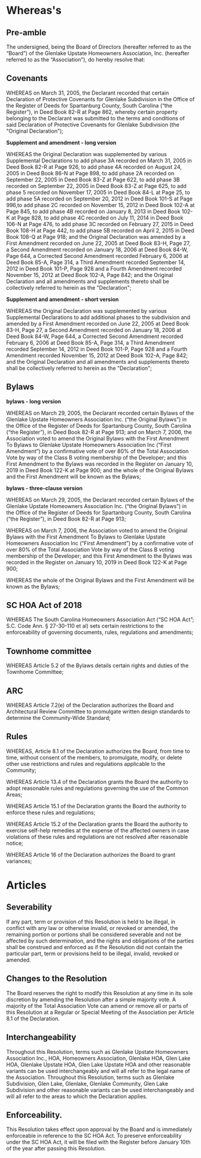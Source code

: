 # Whereas's

## Pre-amble

The undersigned, being the Board of Directors (hereafter referred to as the “Board”) of the Glenlake Upstate Homeowners Association, Inc. (hereafter referred to as the “Association”), do hereby resolve that:

## Covenants

WHEREAS on March 31, 2005, the Declarant recorded that certain Declaration of Protective Covenants for Glenlake Subdivision in the Office of the Register of Deeds for Spartanburg County, South Carolina (“the Register”), in Deed Book 82-R at Page 862, whereby certain property belonging to the Declarant was submitted to the terms and conditions of said Declaration of Protective Covenants for Glenlake Subdivision (the "Original Declaration");

**Supplement and amendment - long version**

WHEREAS the Original Declaration was supplemented by various Supplemental Declarations to add phase 3A recorded on March 31, 2005 in Deed Book 82-R at Page 926, to add phase 4A recorded on August  24, 2005 in Deed Book 86-N at Page 898, to add phase 2A recorded on September 22, 2005 in Deed Book 83-Z at Page 622, to add phase 3B recorded on September 22, 2005 in Deed Book 83-Z at Page 625, to add phase 5 recorded on November 17, 2005 in Deed Book 84-L at Page 25, to add phase 5A recorded on September 20, 2012 in Deed Book 101-S at Page 996,to add phase 2C recorded on November 15, 2012 in Deed Book 102-A at Page 845, to add phase 4B recorded on January 8, 2013 in Deed Book 102-K at Page 828, to add phase 4C recorded on July 11, 2014 in Deed Book 106-N at Page 476, to add phase 3C recorded on February 27, 2015 in Deed Book 108-H at Page 442, to add phase 5B recorded on April 2, 2015 in Deed Book 108-Q at Page 918; and the Original Declaration was amended by a First Amendment recorded on June 22, 2005 at Deed Book 83-H, Page 27, a Second Amendment recorded on January 18, 2006 at Deed Book 84-W, Page 644, a Corrected Second Amendment recorded February 6, 2006 at Deed Book 85-A, Page 314, a Third Amendment recorded September 14, 2012 in Deed Book 101-P, Page 928 and a Fourth Amendment recorded November 15, 2012 at Deed Book 102-A, Page 842; and the Original Declaration and all amendments and supplements thereto shall be collectively referred to herein as the "Declaration";

**Supplement and amendment - short version**

WHEREAS the Original Declaration was supplemented by various Supplemental Declarations to add additional phases to the subdivision and amended by a First Amendment recorded on June 22, 2005 at Deed Book 83-H, Page 27, a Second Amendment recorded on January 18, 2006 at Deed Book 84-W, Page 644, a Corrected Second Amendment recorded February 6, 2006 at Deed Book 85-A, Page 314, a Third Amendment recorded September 14, 2012 in Deed Book 101-P, Page 928 and a Fourth Amendment recorded November 15, 2012 at Deed Book 102-A, Page 842; and the Original Declaration and all amendments and supplements thereto shall be collectively referred to herein as the "Declaration";

## Bylaws

**bylaws - long version**

WHEREAS on March 29, 2005, the Declarant recorded certain Bylaws of the Glenlake Upstate Homeowners Association Inc. (“the Original Bylaws”) in the Office of the Register of Deeds for Spartanburg County, South Carolina (“the Register”), in Deed Book 82-R at Page 913; and on March 7, 2006, the Association voted to amend the Original Bylaws with the First Amendment To Bylaws to Glenlake Upstate Homeowners Association Inc (“First Amendment”) by a confirmative vote of over 80% of the Total Association Vote by way of the Class B voting membership of the Developer; and this First Amendment to the Bylaws was recorded in the Register on January 10, 2019 in Deed Book 122-K at Page 900; and the whole of the Original Bylaws and the First Amendment will be known as the Bylaws;

**bylaws - three-clause version**

WHEREAS on March 29, 2005, the Declarant recorded certain Bylaws of the Glenlake Upstate Homeowners Association Inc. (“the Original Bylaws”) in the Office of the Register of Deeds for Spartanburg County, South Carolina (“the Register”), in Deed Book 82-R at Page 913;

WHEREAS on March 7, 2006, the Association voted to amend the Original Bylaws with the First Amendment To Bylaws to Glenlake Upstate Homeowners Association Inc (“First Amendment”) by a confirmative vote of over 80% of the Total Association Vote by way of the Class B voting membership of the Developer; and this First Amendment to the Bylaws was recorded in the Register on January 10, 2019 in Deed Book 122-K at Page 900;

WHEREAS the whole of the Original Bylaws and the First Amendment will be known as the Bylaws;

## SC HOA Act of 2018

WHEREAS The South Carolina Homeowners Association Act (“SC HOA Act”; S.C. Code Ann. § 27-30-110 et al) sets certain restrictions to the enforceability of governing documents, rules, regulations and amendments;

## Townhome committee

WHEREAS Article 5.2 of the Bylaws details certain rights and duties of the Townhome Committee;

## ARC

WHEREAS Article 7.2(e) of the Declaration authorizes the Board and Architectural Review Committee to promulgate written design standards to determine the Community-Wide Standard; 

## Rules

WHEREAS, Article 8.1 of the Declaration authorizes the Board, from time to time, without consent of the members, to promulgate, modify, or delete other use restrictions and rules and regulations applicable to the Community;

WHEREAS Article 13.4 of the Declaration grants the Board the authority to adopt reasonable rules and regulations governing the use of the Common Areas;

WHEREAS Article 15.1 of the Declaration grants the Board the authority to enforce these rules and regulations;

WHEREAS Article 15.2 of the Declaration grants the Board the authority to exercise self-help remedies at the expense of the affected owners in case violations of these rules and regulations are not resolved after reasonable notice;

WHEREAS Article 16 of the Declaration authorizes the Board to grant variances;

# Articles

## Severability

If any part, term or provision of this Resolution is held to be illegal, in conflict with any law or otherwise invalid, or revoked or amended, the remaining portion or portions shall be considered severable and not be affected by such determination, and the rights and obligations of the parties shall be construed and enforced as if the Resolution did not contain the particular part, term or provisions held to be illegal, invalid, revoked or amended.

## Changes to the Resolution

The Board reserves the right to modify this Resolution at any time in its sole discretion by amending the Resolution after a simple majority vote. A majority of the Total Association Vote can amend or remove all or parts of this Resolution at a Regular or Special Meeting of the Association per Article 8.1 of the Declaration.

## Interchangeability

Throughout this Resolution, terms such as Glenlake Upstate Homeowners Association Inc., HOA, Homeowners Association, Glenlake HOA, Glen Lake HOA, Glenlake Upstate HOA, Glen Lake Upstate HOA and other reasonable variants can be used interchangeably and will all refer to the legal name of the Association. Throughout this Resolution, terms such as Glenlake Subdivision, Glen Lake, Glenlake, Glenlake Community, Glen Lake Subdivision and other reasonable variants can be used interchangeably and will all refer to the areas to which the Declaration applies.

## Enforceability.

This Resolution takes effect upon approval by the Board and is immediately enforceable in reference to the SC HOA Act. To preserve enforceability under the SC HOA Act, it will be filed with the Register before January 10th of the year after passing this Resolution. 
